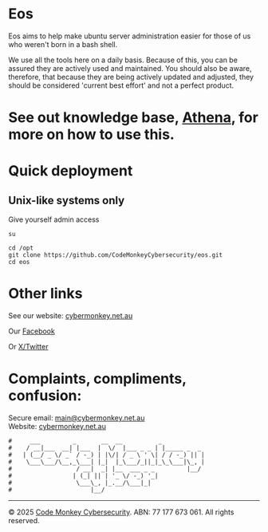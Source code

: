 # Eos
Eos aims to help make ubuntu server administration easier for those of us who weren't born in a bash shell.

We use all the tools here on a daily basis. Because of this, you can be assured they are actively used and maintained. You should also be aware, therefore, that because they are being actively updated and adjusted, they should be considered 'current best effort' and not a perfect product.

# See out knowledge base, [Athena](https://wiki.cybermonkey.net.au), for more on how to use this.

# Quick deployment
## Unix-like systems only
Give yourself admin access
```
su
```

```
cd /opt
git clone https://github.com/CodeMonkeyCybersecurity/eos.git
cd eos
```


# Other links
See our website: [cybermonkey.net.au](https://cybermonkey.net.au/)

Our [Facebook](https://www.facebook.com/codemonkeycyber)

Or [X/Twitter](https://x.com/codemonkeycyber)


# Complaints, compliments, confusion:

Secure email: [main@cybermonkey.net.au](mailto:main@cybermonkey.net.au)  
Website: [cybermonkey.net.au](https://cybermonkey.net.au)

```
#     ___         _       __  __          _
#    / __|___  __| |___  |  \/  |___ _ _ | |_____ _  _
#   | (__/ _ \/ _` / -_) | |\/| / _ \ ' \| / / -_) || |
#    \___\___/\__,_\___| |_|  |_\___/_||_|_\_\___|\_, |
#                  / __|  _| |__  ___ _ _         |__/
#                 | (_| || | '_ \/ -_) '_|
#                  \___\_, |_.__/\___|_|
#                      |__/
```


---
© 2025 [Code Monkey Cybersecurity](https://cybermonkey.net.au/). ABN: 77 177 673 061. All rights reserved.
